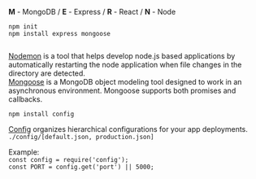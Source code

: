 <b>M</b> - MongoDB / <b>E</b> - Express / <b>R</b> - React / <b>N</b> - Node

<code>npm init <br/></code>
<code>npm install express mongoose <br/> </code>

<a href="https://www.npmjs.com/package/nodemon">Nodemon</a> is a tool that helps develop node.js based applications by automatically restarting the node application when file changes in the directory are detected. <br />
<a href="https://www.npmjs.com/package/mongoose">Mongoose</a> is a MongoDB object modeling tool designed to work in an asynchronous environment. Mongoose supports both promises and callbacks.




<code>npm install config <br></code>

<a href="https://www.npmjs.com/package/config">Config</a> organizes hierarchical configurations for your app deployments. <code>./config/[default.json, production.json]</code><br>

Example:<br>
<code>const config = require('config');</code><br />
<code>const PORT = config.get('port') || 5000;</code>

